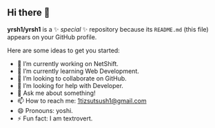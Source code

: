 ## Hi there 👋


**yrsh1/yrsh1** is a ✨ _special_ ✨ repository because its `README.md` (this file) appears on your GitHub profile.

Here are some ideas to get you started:

- 🔭 I’m currently working on NetShift.
- 🌱 I’m currently learning Web Development.
- 👯 I’m looking to collaborate on GitHub.
- 🤔 I’m looking for help with Developer.
- 💬 Ask me about something! 
- 📫 How to reach me: 1tizsutsush1@gmail.com
- 😄 Pronouns: yoshi.
- ⚡ Fun fact: I am textrovert.

